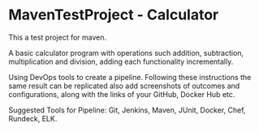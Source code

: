 # MavenTestProject - Calculator
This a test project for maven.

 A basic calculator program with operations such addition, subtraction, multiplication and division, adding each functionality incrementally.

Using DevOps tools to create a pipeline. Following these instructions the same result can be replicated also add screenshots of outcomes and configurations, along with the links of your GitHub, Docker Hub etc.

Suggested Tools for Pipeline:
Git, Jenkins, Maven, JUnit, Docker, Chef, Rundeck, ELK.
